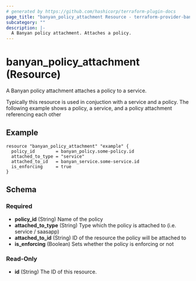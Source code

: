 ```yaml
---
# generated by https://github.com/hashicorp/terraform-plugin-docs
page_title: "banyan_policy_attachment Resource - terraform-provider-banyan"
subcategory: ""
description: |-
  A Banyan policy attachment. Attaches a policy.
---
```


# banyan_policy_attachment (Resource)

A Banyan policy attachment attaches a policy to a service.

Typically this resource is used in conjuction with a service and a policy. The following example shows a policy, a service, and a policy attachment referencing each other

## Example
```hcl
resource "banyan_policy_attachment" "example" {
  policy_id        = banyan_policy.some-policy.id
  attached_to_type = "service"
  attached_to_id   = banyan_service.some-service.id
  is_enforcing     = true
}
```

<!-- schema generated by tfplugindocs -->
## Schema

### Required

- **policy_id** (String) Name of the policy
- **attached_to_type** (String) Type which the policy is attached to (i.e. service / saasapp)
- **attached_to_id** (String) ID of the resource the policy will be attached to
- **is_enforcing** (Boolean) Sets whether the policy is enforcing or not

### Read-Only

- **id** (String) The ID of this resource.


